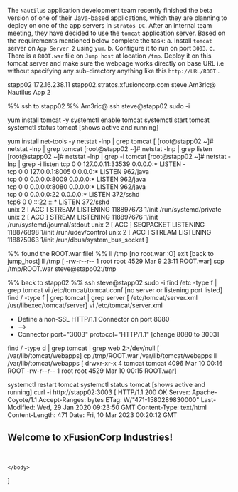 The `Nautilus` application development team recently finished the beta version of one of their Java-based applications, which they are planning to deploy on one of the app servers in `Stratos DC`. After an internal team meeting, they have decided to use the `tomcat` application server. Based on the requirements mentioned below complete the task:
a. Install `tomcat` server on `App Server 2` using `yum`.
b. Configure it to run on port `3003`.
c. There is a `ROOT.war` file on `Jump host` at location `/tmp`. Deploy it on this tomcat server and make sure the webpage works directly on base URL i.e without specifying any sub-directory anything like this `http://URL/ROOT` .

stapp02
172.16.238.11
stapp02.stratos.xfusioncorp.com
steve
Am3ric@
Nautilus App 2

%% ssh to stapp02 %% Am3ric@
ssh steve@stapp02
sudo -i

yum install tomcat -y
systemctl enable tomcat
systemctl start tomcat
systemctl status tomcat  [shows active and running]

yum install net-tools -y
netstat -lnp | grep tomcat [
[root@stapp02 ~]# netstat -lnp | grep tomcat
[root@stapp02 ~]# netstat -lnp | grep listen
[root@stapp02 ~]# netstat -lnp | grep -i tomcat
[root@stapp02 ~]# netstat -lnp | grep -i listen
tcp        0      0 127.0.0.11:33539        0.0.0.0:*               LISTEN      -                   
tcp        0      0 127.0.0.1:8005          0.0.0.0:*               LISTEN      962/java            
tcp        0      0 0.0.0.0:8009            0.0.0.0:*               LISTEN      962/java            
tcp        0      0 0.0.0.0:8080            0.0.0.0:*               LISTEN      962/java            
tcp        0      0 0.0.0.0:22              0.0.0.0:*               LISTEN      372/sshd            
tcp6       0      0 :::22                   :::*                    LISTEN      372/sshd            
unix  2      [ ACC ]     STREAM     LISTENING     118897673 1/init               /run/systemd/private
unix  2      [ ACC ]     STREAM     LISTENING     118897676 1/init               /run/systemd/journal/stdout
unix  2      [ ACC ]     SEQPACKET  LISTENING     118876898 1/init               /run/udev/control
unix  2      [ ACC ]     STREAM     LISTENING     118875963 1/init               /run/dbus/system_bus_socket
]

%% found the ROOT.war file! %%
ll /tmp [no root.war :O]
exit [back to jump_host]
ll /tmp [
-rw-r--r-- 1 root root 4529 Mar  9 23:11 ROOT.war]
scp /tmp/ROOT.war steve@stapp02:/tmp

%% back to stapp02 %%
ssh steve@stapp02
sudo -i
find /etc -type f | grep tomcat 
vi /etc/tomcat/tomcat.conf [no server or listening port listed]
find / -type f | grep tomcat | grep server [
/etc/tomcat/server.xml
/usr/libexec/tomcat/server]
vi /etc/tomcat/server.xml
-   Define a non-SSL HTTP/1.1 Connector on port 8080
- -->
- Connector port="3003" protocol="HTTP/1.1" [change 8080 to 3003]

find / -type d | grep tomcat | grep web 2>/dev/null [
/var/lib/tomcat/webapps]
cp /tmp/ROOT.war /var/lib/tomcat/webapps
ll /var/lib/tomcat/webapps [
drwxr-xr-x 4 tomcat tomcat 4096 Mar 10 00:16 ROOT
-rw-r--r-- 1 root   root   4529 Mar 10 00:15 ROOT.war]


systemctl restart tomcat
systemctl status tomcat [shows active and running]
curl -i http://stapp02:3003 [
HTTP/1.1 200 OK
Server: Apache-Coyote/1.1
Accept-Ranges: bytes
ETag: W/"471-1580289830000"
Last-Modified: Wed, 29 Jan 2020 09:23:50 GMT
Content-Type: text/html
Content-Length: 471
Date: Fri, 10 Mar 2023 00:20:12 GMT

<!DOCTYPE html>
<!--
To change this license header, choose License Headers in Project Properties.
To change this template file, choose Tools | Templates
and open the template in the editor.
-->
<html>
    <head>
        <title>SampleWebApp</title>
        <meta charset="UTF-8">
        <meta name="viewport" content="width=device-width, initial-scale=1.0">
    </head>
    <body>
        <h2>Welcome to xFusionCorp Industries!</h2>
        <br>
    
    </body>
</html>
]
